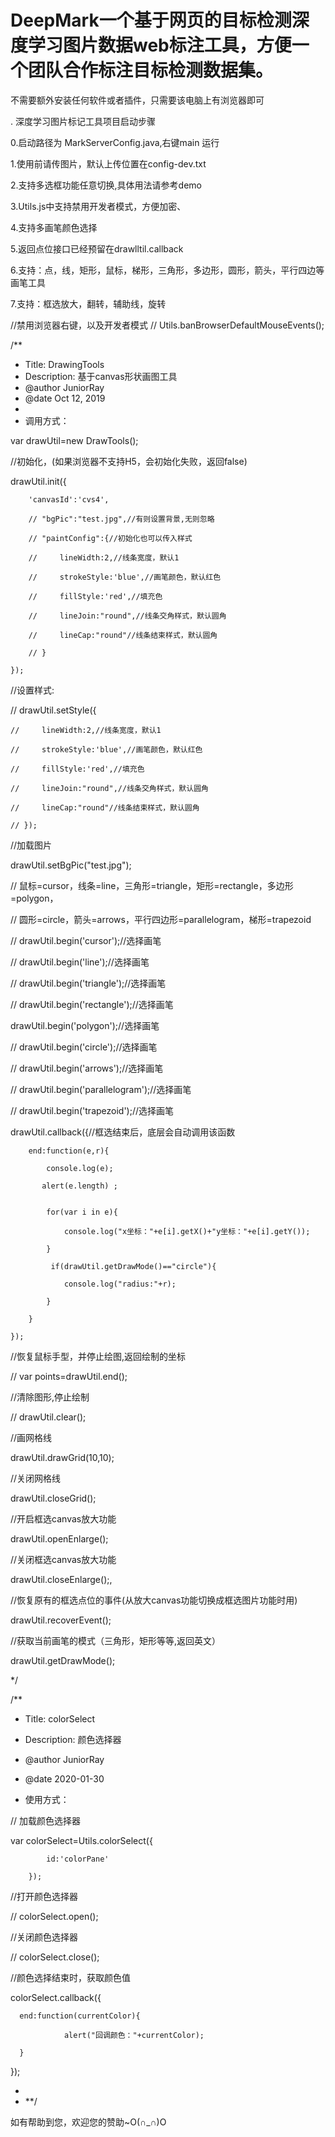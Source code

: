 ﻿# DeepMark一个基于网页的目标检测深度学习图片数据web标注工具，方便一个团队合作标注目标检测数据集。
不需要额外安装任何软件或者插件，只需要该电脑上有浏览器即可

.
深度学习图片标记工具项目启动步骤

0.启动路径为 MarkServerConfig.java,右键main 运行

1.使用前请传图片，默认上传位置在config-dev.txt

2.支持多选框功能任意切换,具体用法请参考demo

3.Utils.js中支持禁用开发者模式，方便加密、

4.支持多画笔颜色选择

5.返回点位接口已经预留在drawlltil.callback

6.支持：点，线，矩形，鼠标，梯形，三角形，多边形，圆形，箭头，平行四边等画笔工具

7.支持：框选放大，翻转，辅助线，旋转



//禁用浏览器右键，以及开发者模式
// Utils.banBrowserDefaultMouseEvents();

/**
 * Title: DrawingTools
 * Description: 基于canvas形状画图工具
 * @author JuniorRay
 * @date Oct 12, 2019
 *
 * 调用方式：

 var drawUtil=new DrawTools();
 
 //初始化，(如果浏览器不支持H5，会初始化失败，返回false)
 
 
 drawUtil.init({
 
        'canvasId':'cvs4',
        
        // "bgPic":"test.jpg",//有则设置背景,无则忽略
        
        // "paintConfig":{//初始化也可以传入样式
        
        //     lineWidth:2,//线条宽度，默认1
        
        //     strokeStyle:'blue',//画笔颜色，默认红色
        
        //     fillStyle:'red',//填充色
        
        //     lineJoin:"round",//线条交角样式，默认圆角
        
        //     lineCap:"round"//线条结束样式，默认圆角
        
        // }
        
    });
    
 //设置样式:
 
 // drawUtil.setStyle({
 
    //     lineWidth:2,//线条宽度，默认1
    
    //     strokeStyle:'blue',//画笔颜色，默认红色
    
    //     fillStyle:'red',//填充色
    
    //     lineJoin:"round",//线条交角样式，默认圆角
    
    //     lineCap:"round"//线条结束样式，默认圆角
    
    // });
    
 //加载图片
 
 drawUtil.setBgPic("test.jpg");
 

 // 鼠标=cursor，线条=line，三角形=triangle，矩形=rectangle，多边形=polygon，
 
 // 圆形=circle，箭头=arrows，平行四边形=parallelogram，梯形=trapezoid
 
 // drawUtil.begin('cursor');//选择画笔
 

 // drawUtil.begin('line');//选择画笔
 
 // drawUtil.begin('triangle');//选择画笔
 
 // drawUtil.begin('rectangle');//选择画笔
 
 drawUtil.begin('polygon');//选择画笔
 
 // drawUtil.begin('circle');//选择画笔
 
 // drawUtil.begin('arrows');//选择画笔
 
 // drawUtil.begin('parallelogram');//选择画笔
 
 // drawUtil.begin('trapezoid');//选择画笔
 

 drawUtil.callback({//框选结束后，底层会自动调用该函数
 
        end:function(e,r){
        
            console.log(e);
            
           alert(e.length) ;
           

            for(var i in e){
            
                console.log("x坐标："+e[i].getX()+"y坐标："+e[i].getY());
                
            }
            
             if(drawUtil.getDrawMode()=="circle"){
             
                console.log("radius:"+r);
                
            }
            
        }
        
    });
    
 //恢复鼠标手型，并停止绘图,返回绘制的坐标
 
 //  var points=drawUtil.end();
 
 //清除图形,停止绘制
 
 //  drawUtil.clear();
 

 //画网格线
 
 drawUtil.drawGrid(10,10);
 

 //关闭网格线
 
 drawUtil.closeGrid();
 
 //开启框选canvas放大功能
 
 drawUtil.openEnlarge();
 
 //关闭框选canvas放大功能
 
 drawUtil.closeEnlarge();,
 
 //恢复原有的框选点位的事件(从放大canvas功能切换成框选图片功能时用)
 
 drawUtil.recoverEvent();
 


 //获取当前画笔的模式（三角形，矩形等等,返回英文）
 
 drawUtil.getDrawMode();
 

 */
 

/**
 * Title: colorSelect
 
 * Description: 颜色选择器
 
 * @author JuniorRay
 
 * @date  2020-01-30
 
 * 使用方式：
 
 // 加载颜色选择器
 
 var colorSelect=Utils.colorSelect({
 
            id:'colorPane'
            
        });
        
 //打开颜色选择器
 
 // colorSelect.open();
 
 //关闭颜色选择器
 
 // colorSelect.close();
 
 //颜色选择结束时，获取颜色值
 
 colorSelect.callback({
 
      end:function(currentColor){
      
                alert("回调颜色："+currentColor);
                
      }
      
  });
  
 *
 * **/







如有帮助到您，欢迎您的赞助~O(∩_∩)O
